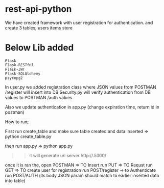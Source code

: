 # rest-api-python
We have created framework with user registration for authentication. 
and create 3 tables;
    users
    items
    store
# Below Lib added
    Flask
    Flask-RESTful
    Flask-JWT
    Flask-SQLAlchemy
    psycopg2


In user.py we added registration class where JSON values from POSTMAN /register will insert into DB
Security.py will verify authentication from DB values to POSTMAN /auth values

Also we update authentication in app.py (change expiration time, return id in postman)


How to run;

First run create_table and make sure table created and data inserted  =>	 python create_table.py

then run app.py =>	python app.py
 >> it will generate url server http://<IP Number>.5000/

once it is ran the, open POSTMAN
	=> TO Insert run PUT
	=> TO Requst run GET
  => TO create user for registration run POST/register
	=> to Authenticate run POST/AUTH (its body JSON param should match to earlier inserted data into table)

